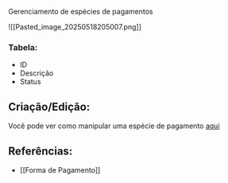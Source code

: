 Gerenciamento de espécies de pagamentos

![[Pasted_image_20250518205007.png]]

### Tabela:
- ID
- Descrição
- Status

## Criação/Edição:
Você pode ver como manipular uma espécie de pagamento [aqui](https://scribehow.com/shared/Gerenciando_Especies_de_Pagamentos__Open_Manager__Xc1T7DARSSaCwCgMBc-IvQ)


## Referências:
- [[Forma de Pagamento]]